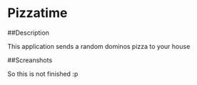 # Pizzatime

##Description

This application sends a random dominos pizza to your house

##Screanshots

So this is not finished :p
